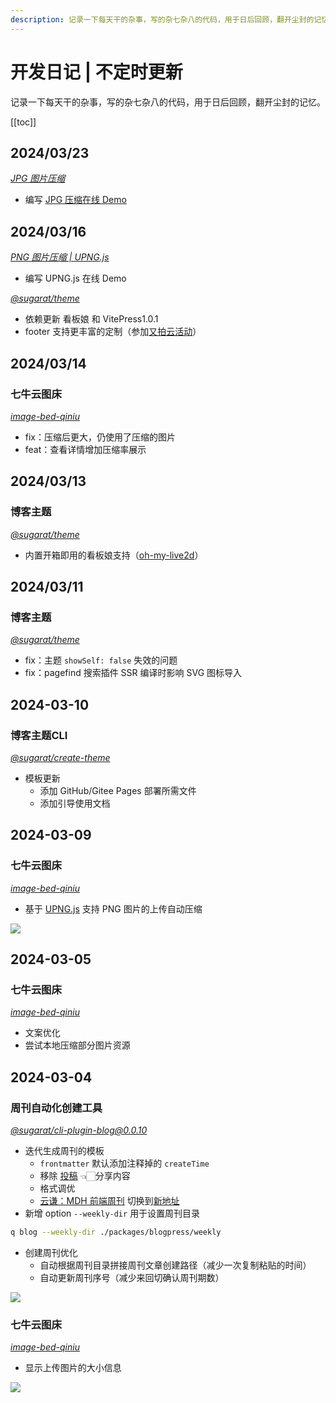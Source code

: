 ```yaml
---
description: 记录一下每天干的杂事，写的杂七杂八的代码，用于日后回顾，翻开尘封的记忆
---
```

# 开发日记 | 不定时更新

记录一下每天干的杂事，写的杂七杂八的代码，用于日后回顾，翻开尘封的记忆。

[[toc]]

## 2024/03/23
*[JPG 图片压缩](https://github.com/ATQQ/demos/tree/main/pages/jpg-compress)*

* 编写 [JPG 压缩在线 Demo](https://demos.sugarat.top/pages/jpg-compress/)


## 2024/03/16
*[PNG 图片压缩 | UPNG.js](https://github.com/ATQQ/demos/tree/main/pages/png-compress)*

* 编写 UPNG.js 在线 Demo

*[@sugarat/theme](https://github.com/ATQQ/sugar-blog/tree/master/packages/theme)*

* 依赖更新 看板娘 和 VitePress1.0.1
* footer 支持更丰富的定制（参加[又拍云活动](https://www.upyun.com/league)）

## 2024/03/14
### 七牛云图床
*[image-bed-qiniu](https://github.com/ATQQ/image-bed-qiniu/tree/master/packages/client#-%E4%B8%83%E7%89%9B%E4%BA%91oss%E5%9B%BE%E5%BA%8A-)*

* fix：压缩后更大，仍使用了压缩的图片
* feat：查看详情增加压缩率展示

## 2024/03/13
### 博客主题
*[@sugarat/theme](https://github.com/ATQQ/sugar-blog/tree/master/packages/theme)*

* 内置开箱即用的看板娘支持（[oh-my-live2d](https://github.com/oh-my-live2d/oh-my-live2d)）

## 2024/03/11
### 博客主题
*[@sugarat/theme](https://github.com/ATQQ/sugar-blog/tree/master/packages/theme)*

* fix：主题 `showSelf: false` 失效的问题
* fix：pagefind 搜索插件 SSR 编译时影响 SVG 图标导入


## 2024-03-10
### 博客主题CLI
*[@sugarat/create-theme](https://github.com/ATQQ/sugar-blog/tree/master/packages/create-theme)*

* 模板更新
  * 添加 GitHub/Gitee Pages 部署所需文件
  * 添加引导使用文档

## 2024-03-09
### 七牛云图床
*[image-bed-qiniu](https://github.com/ATQQ/image-bed-qiniu/tree/master/packages/client#-%E4%B8%83%E7%89%9B%E4%BA%91oss%E5%9B%BE%E5%BA%8A-)*

* 基于 [UPNG.js](https://github.com/photopea/UPNG.js) 支持 PNG 图片的上传自动压缩

![](https://img.cdn.sugarat.top/mdImg/sugar/727ade06e155fd9541cfcab78bdaab7f)

## 2024-03-05
### 七牛云图床

*[image-bed-qiniu](https://github.com/ATQQ/image-bed-qiniu/tree/master/packages/client#-%E4%B8%83%E7%89%9B%E4%BA%91oss%E5%9B%BE%E5%BA%8A-)*

* 文案优化
* 尝试本地压缩部分图片资源

## 2024-03-04

### 周刊自动化创建工具

*[@sugarat/cli-plugin-blog@0.0.10](https://www.npmjs.com/package/@sugarat/cli-plugin-blog)*

* 迭代生成周刊的模板
  * `frontmatter` 默认添加注释掉的 `createTime`
  * 移除 [投稿](https://www.wenjuan.com/s/AN32YrD/) 👈🏻分享内容
  * 格式调优
  * [云谦：MDH 前端周刊](https://sorrycc.com/mdh/) 切换到[新地址](https://sorrycc.com/mdh/)
* 新增 option `--weekly-dir` 用于设置周刊目录

```sh
q blog --weekly-dir ./packages/blogpress/weekly
```

* 创建周刊优化
  * 自动根据周刊目录拼接周刊文章创建路径（减少一次复制粘贴的时间）
  * 自动更新周刊序号（减少来回切确认周刊期数）

![](https://img.cdn.sugarat.top/mdImg/sugar/3f4b2c2c0497eb31ce8b4d86d16b63b4)

### 七牛云图床

*[image-bed-qiniu](https://github.com/ATQQ/image-bed-qiniu/tree/master/packages/client#-%E4%B8%83%E7%89%9B%E4%BA%91oss%E5%9B%BE%E5%BA%8A-)*

* 显示上传图片的大小信息

![](https://img.cdn.sugarat.top/mdImg/sugar/951b7a23af37d64c0ee1414a6faee899)
